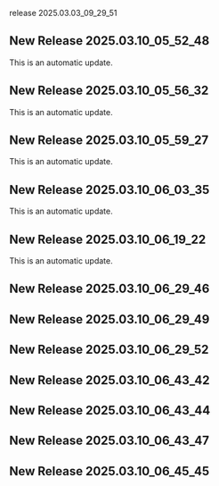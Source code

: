 release 2025.03.03_09_29_51
## New Release 2025.03.10_05_52_48
This is an automatic update.
## New Release 2025.03.10_05_56_32
This is an automatic update.
## New Release 2025.03.10_05_59_27
This is an automatic update.
## New Release 2025.03.10_06_03_35
This is an automatic update.
## New Release 2025.03.10_06_19_22
This is an automatic update.
## New Release 2025.03.10_06_29_46
## New Release 2025.03.10_06_29_49
## New Release 2025.03.10_06_29_52
## New Release 2025.03.10_06_43_42
## New Release 2025.03.10_06_43_44
## New Release 2025.03.10_06_43_47
## New Release 2025.03.10_06_45_45
